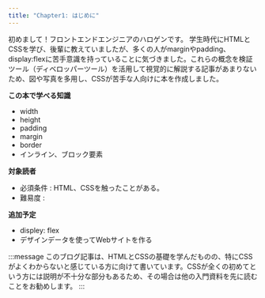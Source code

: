 ```yaml
---
title: "Chapter1: はじめに"
---
```



初めまして！フロントエンドエンジニアのハロゲンです。
学生時代にHTMLとCSSを学び、後輩に教えていましたが、多くの人がmarginやpadding、display:flexに苦手意識を持っていることに気づきました。これらの概念を検証ツール（ディベロッパーツール）を活用して視覚的に解説する記事があまりないため、図や写真を多用し、CSSが苦手な人向けに本を作成しました。

**この本で学べる知識**

* width
* height
* padding
* margin
* border
* インライン、ブロック要素

**対象読者**

* 必須条件 : HTML、CSSを触ったことがある。
* 難易度 :

**追加予定**

* displey: flex
* デザインデータを使ってWebサイトを作る

:::message
このブログ記事は、HTMLとCSSの基礎を学んだものの、特にCSSがよくわからないと感じている方に向けて書いています。CSSが全くの初めてという方には説明が不十分な部分もあるため、その場合は他の入門資料を先に読むことをお勧めします。
:::
